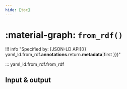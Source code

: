 ```yaml
---
hide: [toc]
---
```


# :material-graph: `from_rdf()`

!!! info "Specified by: [JSON-LD API]({{ yaml_ld.from_rdf.__annotations__.return.__metadata__|first }})"

::: yaml_ld.from_rdf.from_rdf

## Input & output

